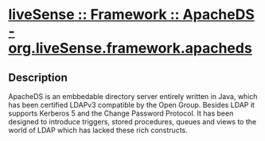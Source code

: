 # [liveSense :: Framework :: ApacheDS - org.liveSense.framework.apacheds](http://github.com/liveSense/org.liveSense.framework.apacheds)

## Description
ApacheDS is an embbedable directory server entirely written in Java, which has been certified LDAPv3 compatible by the Open Group. Besides LDAP it supports Kerberos 5 and the Change Password Protocol. It has been designed to introduce triggers, stored procedures, queues and views to the world of LDAP which has lacked these rich constructs.
